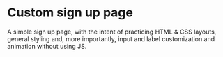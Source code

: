 # Custom sign up page

A simple sign up page, with the intent of practicing HTML & CSS layouts, general styling and, more importantly, input and label customization and animation without using JS.
